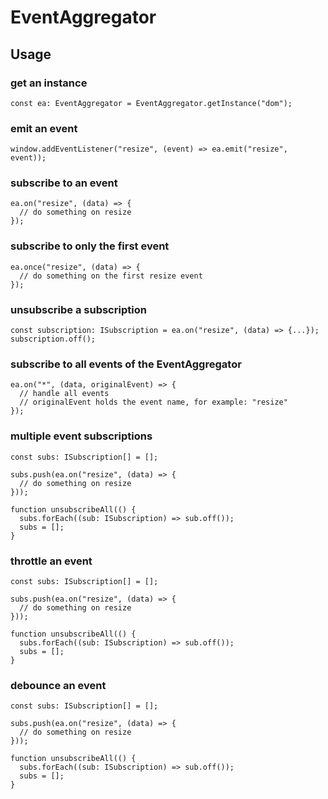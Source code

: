 # EventAggregator

## Usage

### get an instance
```
const ea: EventAggregator = EventAggregator.getInstance("dom");
```

### emit an event
```
window.addEventListener("resize", (event) => ea.emit("resize", event));
```

### subscribe to an event
```
ea.on("resize", (data) => {
  // do something on resize
});
```

### subscribe to only the first event
```
ea.once("resize", (data) => {
  // do something on the first resize event
});
```

### unsubscribe a subscription
```
const subscription: ISubscription = ea.on("resize", (data) => {...});
subscription.off();
```

### subscribe to all events of the EventAggregator
```
ea.on("*", (data, originalEvent) => {
  // handle all events
  // originalEvent holds the event name, for example: "resize"
});
```

### multiple event subscriptions
```
const subs: ISubscription[] = [];

subs.push(ea.on("resize", (data) => {
  // do something on resize
}));

function unsubscribeAll(() {
  subs.forEach((sub: ISubscription) => sub.off());
  subs = [];
}
```

### throttle an event
```
const subs: ISubscription[] = [];

subs.push(ea.on("resize", (data) => {
  // do something on resize
}));

function unsubscribeAll(() {
  subs.forEach((sub: ISubscription) => sub.off());
  subs = [];
}
```

### debounce an event
```
const subs: ISubscription[] = [];

subs.push(ea.on("resize", (data) => {
  // do something on resize
}));

function unsubscribeAll(() {
  subs.forEach((sub: ISubscription) => sub.off());
  subs = [];
}
```
